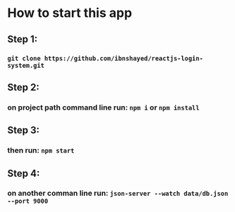 # How to start this app

## Step 1:

### `git clone https://github.com/ibnshayed/reactjs-login-system.git`

## Step 2:

### on project path command line run: `npm i` or `npm install`

## Step 3:

### then run: `npm start`

## Step 4:

### on another comman line run: `json-server --watch data/db.json --port 9000`

